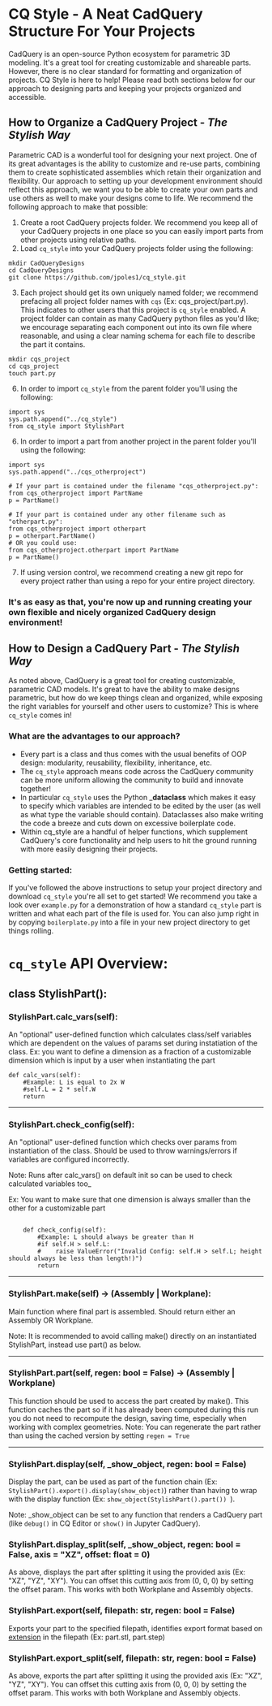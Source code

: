 # CQ Style - A Neat CadQuery Structure For Your Projects

CadQuery is an open-source Python ecosystem for parametric 3D modeling. It's a great tool for creating customizable and shareable parts. However, there is no clear standard for formatting and organization of projects. CQ Style is here to help! Please read both sections below for our approach to designing parts and keeping your projects organized and accessible.

## How to Organize a CadQuery Project - *The Stylish Way*

Parametric CAD is a wonderful tool for designing your next project. One of its great advantages is the ability to customize and re-use parts, combining them to create sophisticated assemblies which retain their organization and flexibility. Our approach to setting up your development environment should reflect this approach, we want you to be able to create your own parts and use others as well to make your designs come to life. We recommend the following approach to make that possible:

1) Create a root CadQuery projects folder. We recommend you keep all of your CadQuery projects in one place so you can easily import parts from other projects using relative paths.
2) Load `cq_style` into your CadQuery projects folder using the following:
```
mkdir CadQueryDesigns
cd CadQueryDesigns
git clone https://github.com/jpoles1/cq_style.git
```
3) Each project should get its own uniquely named folder; we recommend prefacing all project folder names with `cqs` (Ex: cqs_project/part.py). This indicates to other users that this project is `cq_style` enabled. A project folder can contain as many CadQuery python files as you'd like; we encourage separating each component out into its own file where reasonable, and using a clear naming schema for each file to describe the part it contains.
```
mkdir cqs_project
cd cqs_project
touch part.py
```
6) In order to import `cq_style` from the parent folder you'll using the following:
```
import sys
sys.path.append("../cq_style")
from cq_style import StylishPart
```
6) In order to import a part from another project in the parent folder you'll using the following:
```
import sys
sys.path.append("../cqs_otherproject")

# If your part is contained under the filename "cqs_otherproject.py":
from cqs_otherproject import PartName
p = PartName()

# If your part is contained under any other filename such as "otherpart.py":
from cqs_otherproject import otherpart
p = otherpart.PartName()
# OR you could use:
from cqs_otherproject.otherpart import PartName
p = PartName()
```

7) If using version control, we recommend creating a new git repo for every project rather than using a repo for your entire project directory.

### It's as easy as that, you're now up and running creating your own flexible and nicely organized CadQuery design environment!

## How to Design a CadQuery Part - *The Stylish Way*

As noted above, CadQuery is a great tool for creating customizable, parametric CAD models. It's great to have the ability to make designs parametric, but how do we keep things clean and organized, while exposing the right variables for yourself and other users to customize? This is where `cq_style` comes in!

### What are the advantages to our approach?
- Every part is a class and thus comes with the usual benefits of OOP design: modularity, reusability, flexibility, inheritance, etc.
- The `cq_style` approach means code across the CadQuery community can be more uniform allowing the community to build and innovate together!
- In particular `cq_style` uses the Python ___dataclass__ which makes it easy to specify which variables are intended to be edited by the user (as well as what type the variable should contain). Dataclasses also make writing the code a breeze and cuts down on excessive boilerplate code.
- Within cq_style are a handful of helper functions, which supplement CadQuery's core functionality and help users to hit the ground running with more easily designing their projects.

### Getting started:

If you've followed the above instructions to setup your project directory and download `cq_style` you're all set to get started! We recommend you take a look over `example.py` for a demonstration of how a standard `cq_style` part is written and what each part of the file is used for. You can also jump right in by copying `boilerplate.py` into a file in your new project directory to get things rolling.

# `cq_style` API Overview:
## class StylishPart():

### StylishPart.calc_vars(self):
An "optional" user-defined function which calculates class/self variables which are dependent on the values of params set during instatiation of the class.
Ex: you want to define a dimension as a fraction of a customizable dimension which is input by a user when instantiating the part
```
def calc_vars(self):
    #Example: L is equal to 2x W
    #self.L = 2 * self.W
    return
```

---

### StylishPart.check_config(self):

An "optional" user-defined function which checks over params from instantiation of the class. Should be used to throw warnings/errors if variables are configured incorrectly. 

Note: Runs after calc_vars() on default init so can be used to check calculated variables too_

Ex: You want to make sure that one dimension is always smaller than the other for a customizable part

```
    
    def check_config(self):
        #Example: L should always be greater than H
        #if self.H > self.L:
        #    raise ValueError("Invalid Config: self.H > self.L; height should always be less than length!)") 
        return
```

---

### StylishPart.make(self) -> (Assembly | Workplane):
Main function where final part is assembled. Should return either an Assembly OR Workplane.

Note: It is recommended to avoid calling make() directly on an instantiated StylishPart, instead use part() as below.

---

### StylishPart.part(self, regen: bool = False) -> (Assembly | Workplane)
This function should be used to access the part created by make(). This function caches the part so if it has already been computed during this run you do not need to recompute the design, saving time, especially when working with complex geometries. 
Note: You can regenerate the part rather than using the cached version by setting `regen = True`

---

### StylishPart.display(self, _show_object, regen: bool = False)

Display the part, can be used as part of the function chain (Ex: `StylishPart().export().display(show_object)`) rather than having to wrap with the display function (Ex: `show_object(StylishPart().part()) `).

Note: _show_object can be set to any function that renders a CadQuery part (like `debug()` in CQ Editor or `show()` in Jupyter CadQuery).

### StylishPart.display_split(self, _show_object, regen: bool = False, axis = "XZ", offset: float = 0)

As above, displays the part after splitting it using the provided axis (Ex: "XZ", "YZ", "XY"). You can offset this cutting axis from (0, 0, 0) by setting the offset param. This works with both Workplane and Assembly objects.


### StylishPart.export(self, filepath: str, regen: bool = False)
Exports your part to the specified filepath, identifies export format based on [extension](https://cadquery.readthedocs.io/en/latest/importexport.html) in the filepath (Ex: part.stl, part.step)

### StylishPart.export_split(self, filepath: str, regen: bool = False)
As above, exports the part after splitting it using the provided axis (Ex: "XZ", "YZ", "XY"). You can offset this cutting axis from (0, 0, 0) by setting the offset param. This works with both Workplane and Assembly objects.